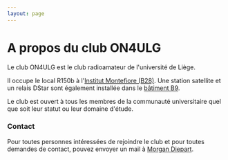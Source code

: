 ```yaml
---
layout: page
---
```


# A propos du club ON4ULG

Le club ON4ULG est le club radioamateur de l'université de Liège.

Il occupe le local R150b à l'[Institut Montefiore (B28)](https://www.campus.uliege.be/cms/c_1841269/fr/b28-institut-montefiore).
Une station satellite et un relais DStar sont également installée dans le [bâtiment B9](https://www.campus.uliege.be/cms/c_1813173/fr/b9-poste-central-d-alarme).

Le club est ouvert à tous les membres de la communauté universitaire quel que soit leur statut ou leur domaine d'étude. 

### Contact

Pour toutes personnes intéressées de rejoindre le club et pour toutes demandes de contact, pouvez envoyer un mail à [Morgan Diepart](https://www.uliege.be/cms/c_9054334/fr/repertoire?uid=u227522).
